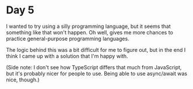 # Day 5

I wanted to try using a silly programming language, but it seems that something like that won't happen. Oh well, gives me more chances to practice general-purpose programming languages.

The logic behind this was a bit difficult for me to figure out, but in the end I think I came up with a solution that I'm happy with.

(Side note: I don't see how TypeScript differs that much from JavaScript, but it's probably nicer for people to use. Being able to use async/await was nice, though.)
